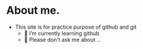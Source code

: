 # About me.
- This site is for practice purpose of github and git
  - 🌱 I’m currently learning github
  - 💬 Please don't ask me about ...
